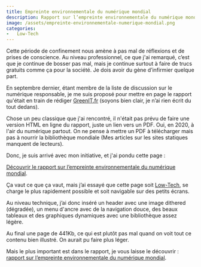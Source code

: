 ```yaml
---
title: Empreinte environnementale du numérique mondial
description: Rapport sur l’empreinte environnementale du numérique mondial réalisé par GreenIT et mise en page par Bertrand Keller.
image: /assets/empreinte-environnementale-numerique-mondial.png
categories:
-   Low-Tech
---
```


Cette période de confinement nous amène à pas mal de réflexions et de prises de conscience. Au niveau professionnel, ce que j'ai remarqué, c’est que je continue de bosser pas mal, mais je continue surtout à faire de trucs gratuits comme ça pour la société. Je dois avoir du gène d’infirmier quelque part.

En septembre dernier, étant membre de la liste de discussion sur le numérique responsable, je me suis proposé pour mettre en page le rapport qu'était en train de rédiger [GreenIT.fr](https://greenIT.fr/) (soyons bien clair, je n’ai rien écrit du tout dedans).

Chose un peu classique que j'ai rencontré, il n'était pas prévu de faire une version HTML en ligne du rapport, juste un lien vers un PDF. Oui, en 2020, à l'air du numérique partout. On ne pense à mettre un PDF à télécharger mais pas à nourrir la bibliothèque mondiale (Mes articles sur les sites statiques manquent de lecteurs).

Donc, je suis arrivé avec mon initiative, et j'ai pondu cette page :

<div class="btn-link">
<a href="https://www.greenit.fr/etude-empreinte-environnementale-du-numerique-mondial/">Découvrir le rapport sur l’empreinte environnementale du numérique mondial</a>.
</div>

Ça vaut ce que ça vaut, mais j’ai essayé que cette page soit [Low-Tech](/low-tech-site-web-internet/), se charge le plus rapidement possible et soit navigable sur des petits écrans.

Au niveau technique, j’ai donc inséré un header avec une image dithered (dégradée), un menu d'ancre avec de la navigation douce, des beaux tableaux et des graphiques dynamiques avec une bibliothèque assez légère.

Au final une page de 441Kb, ce qui est plutôt pas mal quand on voit tout ce contenu bien illustré. On aurait pu faire plus léger.

Mais le plus important est dans le rapport, je vous laisse le découvrir : [rapport sur l’empreinte environnementale du numérique mondial](https://www.greenit.fr/etude-empreinte-environnementale-du-numerique-mondial/).
